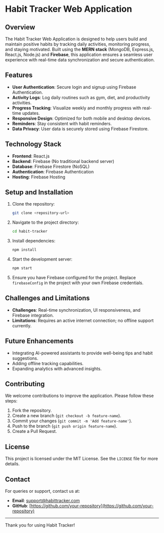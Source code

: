 
# Habit Tracker Web Application

## Overview
The Habit Tracker Web Application is designed to help users build and maintain positive habits by tracking daily activities, monitoring progress, and staying motivated. Built using the **MERN stack** (MongoDB, Express.js, React.js, Node.js) and **Firebase**, this application ensures a seamless user experience with real-time data synchronization and secure authentication.

## Features
- **User Authentication**: Secure login and signup using Firebase Authentication.
- **Activity Logs**: Log daily routines such as gym, diet, and productivity activities.
- **Progress Tracking**: Visualize weekly and monthly progress with real-time updates.
- **Responsive Design**: Optimized for both mobile and desktop devices.
- **Reminders**: Stay consistent with habit reminders.
- **Data Privacy**: User data is securely stored using Firebase Firestore.

## Technology Stack
- **Frontend**: React.js
- **Backend**: Firebase (No traditional backend server)
- **Database**: Firebase Firestore (NoSQL)
- **Authentication**: Firebase Authentication
- **Hosting**: Firebase Hosting

## Setup and Installation
1. Clone the repository:
   ```bash
   git clone <repository-url>
   ```
2. Navigate to the project directory:
   ```bash
   cd habit-tracker
   ```
3. Install dependencies:
   ```bash
   npm install
   ```
4. Start the development server:
   ```bash
   npm start
   ```
5. Ensure you have Firebase configured for the project. Replace `firebaseConfig` in the project with your own Firebase credentials.

## Challenges and Limitations
- **Challenges**: Real-time synchronization, UI responsiveness, and Firebase integration.
- **Limitations**: Requires an active internet connection; no offline support currently.

## Future Enhancements
- Integrating AI-powered assistants to provide well-being tips and habit suggestions.
- Adding offline tracking capabilities.
- Expanding analytics with advanced insights.

## Contributing
We welcome contributions to improve the application. Please follow these steps:
1. Fork the repository.
2. Create a new branch (`git checkout -b feature-name`).
3. Commit your changes (`git commit -m 'Add feature-name'`).
4. Push to the branch (`git push origin feature-name`).
5. Create a Pull Request.

## License
This project is licensed under the MIT License. See the `LICENSE` file for more details.

## Contact
For queries or support, contact us at:
- **Email**: support@habittracker.com
- **GitHub**: [https://github.com/your-repository](https://github.com/your-repository)

---
Thank you for using Habit Tracker!
